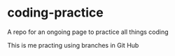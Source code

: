 # coding-practice
 A repo for an ongoing page to practice all things coding

This is me practing using branches in Git Hub